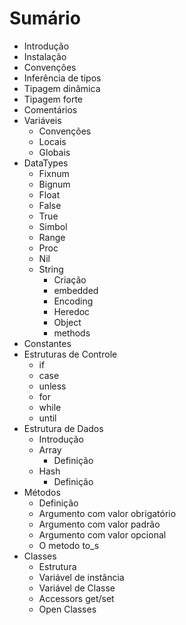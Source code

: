 # Sumário

- Introdução
- Instalação
- Convenções
- Inferência de tipos
- Tipagem dinâmica
- Tipagem forte
- Comentários
- Variáveis
  - Convenções
  - Locais
  - Globais
- DataTypes
  - Fixnum
  - Bignum
  - Float
  - False
  - True
  - Simbol
  - Range
  - Proc
  - Nil
  - String
    - Criação 
    - embedded
    - Encoding
    - Heredoc
    - Object
    - methods
- Constantes
- Estruturas de Controle
  - if 
  - case
  - unless
  - for
  - while
  - until
- Estrutura de Dados
  - Introdução
  - Array
    - Definição
  - Hash
    - Definição
- Métodos
  - Definição
  - Argumento com valor obrigatório
  - Argumento com valor padrão
  - Argumento com valor opcional
  - O metodo to_s
- Classes
  - Estrutura
  - Variável de instância
  - Variável de Classe
  - Accessors get/set
  - Open Classes
